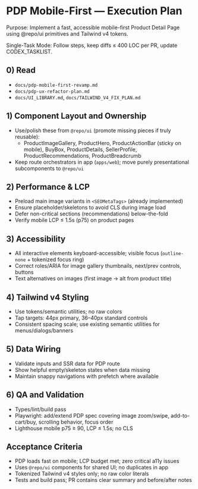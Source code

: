 # PDP Mobile-First — Execution Plan

Purpose: Implement a fast, accessible mobile-first Product Detail Page using @repo/ui primitives and Tailwind v4 tokens.

Single-Task Mode: Follow steps, keep diffs ≤ 400 LOC per PR, update CODEX_TASKLIST.

## 0) Read
- `docs/pdp-mobile-first-revamp.md`
- `docs/pdp-ux-refactor-plan.md`
- `docs/UI_LIBRARY.md`, `docs/TAILWIND_V4_FIX_PLAN.md`

## 1) Component Layout and Ownership
- Use/polish these from `@repo/ui` (promote missing pieces if truly reusable):
  - ProductImageGallery, ProductHero, ProductActionBar (sticky on mobile), BuyBox, ProductDetails, SellerProfile, ProductRecommendations, ProductBreadcrumb
- Keep route orchestrators in app (`apps/web`); move purely presentational subcomponents to `@repo/ui`

## 2) Performance & LCP
- Preload main image variants in `<SEOMetaTags>` (already implemented)
- Ensure placeholder/skeletons to avoid CLS during image load
- Defer non-critical sections (recommendations) below-the-fold
- Verify mobile LCP ≤ 1.5s (p75) on product pages

## 3) Accessibility
- All interactive elements keyboard-accessible; visible focus (`outline-none` + tokenized focus ring)
- Correct roles/ARIA for image gallery thumbnails, next/prev controls, buttons
- Text alternatives on images (first image → alt from product title)

## 4) Tailwind v4 Styling
- Use tokens/semantic utilities; no raw colors
- Tap targets: 44px primary, 36–40px standard controls
- Consistent spacing scale; use existing semantic utilities for menus/dialogs/banners

## 5) Data Wiring
- Validate inputs and SSR data for PDP route
- Show helpful empty/skeleton states when data missing
- Maintain snappy navigations with prefetch where available

## 6) QA and Validation
- Types/lint/build pass
- Playwright: add/extend PDP spec covering image zoom/swipe, add-to-cart/buy, scrolling behavior, focus order
- Lighthouse mobile p75 ≥ 90, LCP ≤ 1.5s; no CLS

## Acceptance Criteria
- PDP loads fast on mobile; LCP budget met; zero critical a11y issues
- Uses `@repo/ui` components for shared UI; no duplicates in app
- Tokenized Tailwind v4 styles only; no raw color literals
- Tests and build pass; PR contains clear summary and before/after notes

